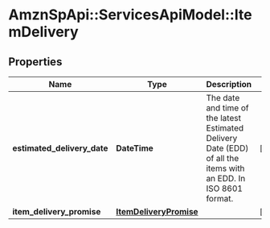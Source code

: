 # AmznSpApi::ServicesApiModel::ItemDelivery

## Properties
Name | Type | Description | Notes
------------ | ------------- | ------------- | -------------
**estimated_delivery_date** | **DateTime** | The date and time of the latest Estimated Delivery Date (EDD) of all the items with an EDD. In ISO 8601 format. | [optional] 
**item_delivery_promise** | [**ItemDeliveryPromise**](ItemDeliveryPromise.md) |  | [optional] 

